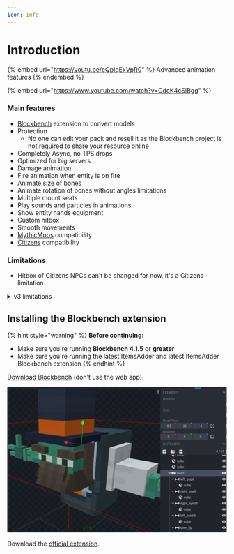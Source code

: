 ```yaml
---
icon: info
---
```


# Introduction

{% embed url="https://youtu.be/cQpIqExVpR0" %}
Advanced animation features
{% endembed %}

{% embed url="https://www.youtube.com/watch?v=CdcK4cSlBgg" %}

### Main features

* [Blockbench](https://www.blockbench.net/) extension to convert models
* Protection
  * No one can edit your pack and resell it as the Blockbench project is not required to share your resource online
* Completely Async, no TPS drops
* Optimized for big servers
* Damage animation
* Fire animation when entity is on fire
* Animate size of bones
* Animate rotation of bones without angles limitations
* Multiple mount seats
* Play sounds and particles in animations
* Show entity hands equipment
* Custom hitbox
* Smooth movements
* [MythicMobs](mythicmobs.md) compatibility
* [Citizens](citizens.md) compatibility

### Limitations

* Hitbox of Citizens NPCs can't be changed for now, it's a Citizens limitation &#x20;

<details>

<summary>v3 limitations</summary>

* Head bone rotation works only if the mob head is not too far from the center of the body
* Pressing SHIFT on flying mobs to move down works only on 1.15, 1.17 and 1.18 clients as 1.16 clients have this bug: [https://bugs.mojang.com/browse/MC-202202](https://bugs.mojang.com/browse/MC-202202) .\
  1.16 clients will see players flying if they press SHIFT while on a flying entity while they should still be riding the entity.
* This plugin uses multiple entities to create the animation. \
  Network delay can cause slight animation glitches. \
  It can cause a little lag on servers if you spawn too many entities around players and if your models have too many bones.\
  (NOTE: this plugin is highly optimized so you won't get lag if your server is not a potato)

</details>

## Installing the Blockbench extension

{% hint style="warning" %}
**Before continuing:**

* Make sure you're running **Blockbench 4.1.5** or **greater**
* Make sure you're running the latest ItemsAdder and latest ItemsAdder Blockbench extension
{% endhint %}

[Download Blockbench](https://www.blockbench.net/) (don't use the web app).

![](<../../../.gitbook/assets/image (131).png>)

Download the [official extension](https://github.com/LoneDev6/itemsadder-entity/releases).

<figure><img src="../../../.gitbook/assets/image (249).png" alt=""><figcaption></figcaption></figure>
